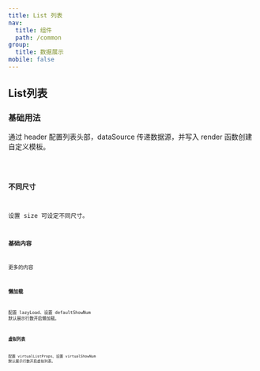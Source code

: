 ```yaml
---
title: List 列表
nav:
  title: 组件
  path: /common
group:
  title: 数据展示
mobile: false
---
```

## List列表

### 基础用法
<span>通过 header 配置列表头部，dataSource 传递数据源，并写入 render 函数创建自定义模板。</span>

<code src="./ListComponents/index1.jsx" />

### 不同尺寸
<span>设置 size 可设定不同尺寸。</span>
<code src="./ListComponents/index2.jsx" />

### 基础内容
<span>更多的内容</span>
<code src="./ListComponents/indexMore.jsx" />

### 懒加载
<span>配置 lazyLoad、设置 defaultShowNum 默认展示行数开启懒加载。</span>
<code src="./ListComponents/indexLazyLoad.jsx" />


### 虚拟列表
<span>配置 virtualListProps、设置 virtualShowNum 默认展示行数开启虚拟列表。</span>
<code src="./ListComponents/indexVirtualList.jsx" />


<API></API>
